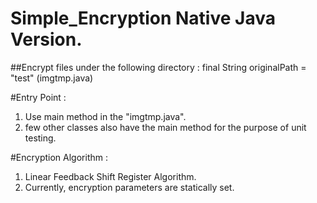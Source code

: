 # Simple_Encryption Native Java Version.

##Encrypt files under the following directory : final String originalPath = "test" (imgtmp.java)

#Entry Point : 
  1. Use main method in the "imgtmp.java".
  2. few other classes also have the main method for the purpose of unit testing.

#Encryption Algorithm :
  1. Linear Feedback Shift Register Algorithm.
  2. Currently, encryption parameters are statically set.
